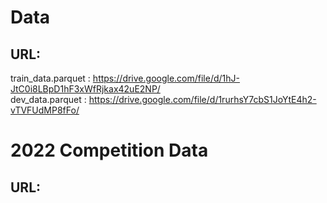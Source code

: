 # Data
## URL: 
train_data.parquet : https://drive.google.com/file/d/1hJ-JtC0i8LBpD1hF3xWfRjkax42uE2NP/ <br>
dev_data.parquet :  https://drive.google.com/file/d/1rurhsY7cbS1JoYtE4h2-vTVFUdMP8fFo/

# 2022 Competition Data
## URL: 
